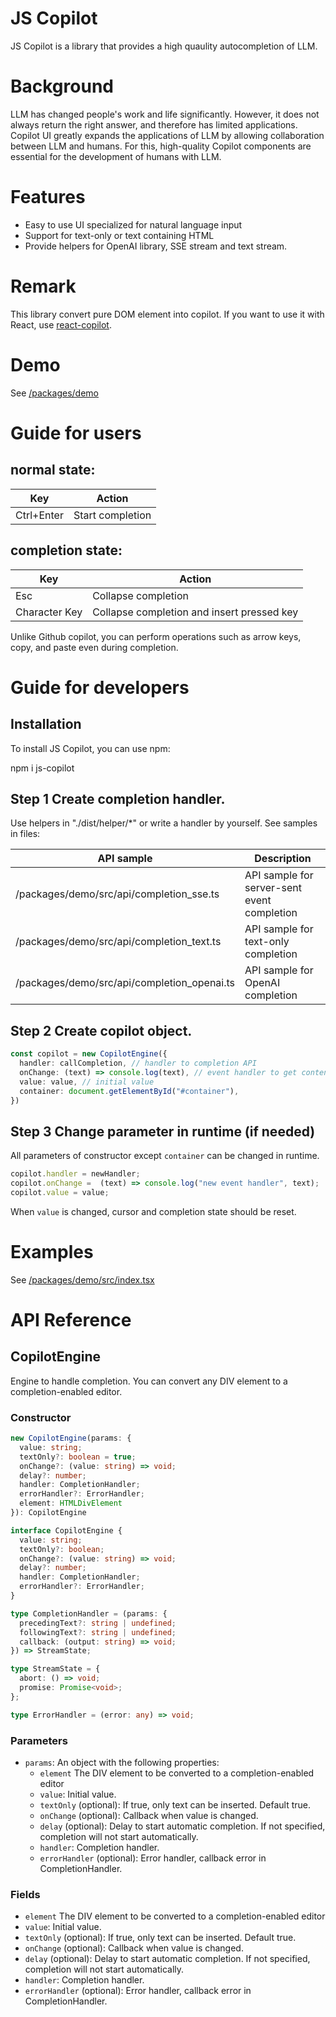 # JS Copilot

JS Copilot is a library that provides a high quaulity autocompletion of LLM. 

# Background
LLM has changed people's work and life significantly. However, it does not always return the right answer, and therefore has limited applications. Copilot UI greatly expands the applications of LLM by allowing collaboration between LLM and humans. For this, high-quality Copilot components are essential for the development of humans with LLM.

# Features
- Easy to use UI specialized for natural language input
- Support for text-only or text containing HTML
- Provide helpers for OpenAI library, SSE stream and text stream.

# Remark
This library convert pure DOM element into copilot.
If you want to use it with React, use [react-copilot](/packages/react-copilot/README.md).

# Demo
See [/packages/demo](/packages/demo/README.md)


# Guide for users

## normal state:
| Key | Action |
|-----|--------|
| Ctrl+Enter | Start completion |

## completion state:
| Key | Action |
|-----|--------|
| Esc | Collapse completion |
| Character Key | Collapse completion and insert pressed key |

Unlike Github copilot, you can perform operations such as arrow keys, copy, and paste even during completion.


# Guide for developers


## Installation

To install JS Copilot, you can use npm:

npm i js-copilot

## Step 1 Create completion handler.

Use helpers in "./dist/helper/*" or write a handler by yourself.
See samples in files: 

| API sample | Description |
|--------------|-------------|
| /packages/demo/src/api/completion_sse.ts | API sample for server-sent event completion |
| /packages/demo/src/api/completion_text.ts | API sample for text-only completion |
| /packages/demo/src/api/completion_openai.ts | API sample for OpenAI completion |

## Step 2 Create copilot object.

```ts
const copilot = new CopilotEngine({
  handler: callCompletion, // handler to completion API
  onChange: (text) => console.log(text), // event handler to get content
  value: value, // initial value
  container: document.getElementById("#container"),
})
```

## Step 3 Change parameter in runtime (if needed)

All parameters of constructor except `container` can be changed in runtime.

```ts
copilot.handler = newHandler;
copilot.onChange =  (text) => console.log("new event handler", text);
copilot.value = value;
```

When `value` is changed, cursor and completion state should be reset.

# Examples

See [/packages/demo/src/index.tsx](/packages/demo/src/index.tsx)

# API Reference

## CopilotEngine

Engine to handle completion. You can convert any DIV element to a completion-enabled editor.

### Constructor

```ts
new CopilotEngine(params: {
  value: string;
  textOnly?: boolean = true;
  onChange?: (value: string) => void;
  delay?: number;
  handler: CompletionHandler;
  errorHandler?: ErrorHandler;
  element: HTMLDivElement
}): CopilotEngine

interface CopilotEngine {
  value: string;
  textOnly?: boolean;
  onChange?: (value: string) => void;
  delay?: number;
  handler: CompletionHandler;
  errorHandler?: ErrorHandler;
}

type CompletionHandler = (params: {
  precedingText?: string | undefined;
  followingText?: string | undefined;
  callback: (output: string) => void;
}) => StreamState;

type StreamState = {
  abort: () => void;
  promise: Promise<void>;
};

type ErrorHandler = (error: any) => void;

```
### Parameters

- `params`: An object with the following properties:
  - `element`  The DIV element to be converted to a completion-enabled editor
  - `value`: Initial value.
  - `textOnly` (optional): If true, only text can be inserted. Default true.
  - `onChange` (optional): Callback when value is changed.
  - `delay` (optional): Delay to start automatic completion. If not specified, completion will not start automatically.
  - `handler`: Completion handler.
  - `errorHandler` (optional): Error handler, callback error in CompletionHandler.


### Fields

- `element`  The DIV element to be converted to a completion-enabled editor
- `value`: Initial value.
- `textOnly` (optional): If true, only text can be inserted. Default true.
- `onChange` (optional): Callback when value is changed.
- `delay` (optional): Delay to start automatic completion. If not specified, completion will not start automatically.
- `handler`: Completion handler.
- `errorHandler` (optional): Error handler, callback error in CompletionHandler.
